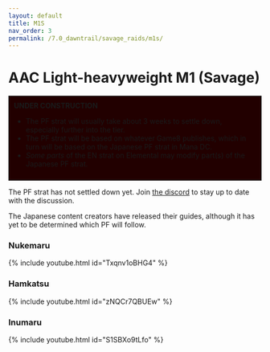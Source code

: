 ```yaml
---
layout: default
title: M1S
nav_order: 3
permalink: /7.0_dawntrail/savage_raids/m1s/
---
```


# AAC Light-heavyweight M1 (Savage)

<div style="background-color: #200 ; padding: 10px; border: 1px solid;">
<b>UNDER CONSTRUCTION</b>
<ul>
  <li>The PF strat will usually take about 3 weeks to settle down, especially 
  further into the tier.</li>
  <li>The PF strat will be based on whatever Game8 publishes, which in turn
  will be based on the Japanese PF strat in Mana DC.</li>
  <li><em>Some parts</em> of the EN strat on Elemental may modify part(s) of
  the Japanese PF strat.</li>
</ul>
</div>

The PF strat has not settled down yet. Join [the discord](https://discord.gg/WEzhVHwAU6)
to stay up to date with the discussion.

The Japanese content creators have released their guides, although it has yet
to be determined which PF will follow.

### Nukemaru

{% include youtube.html id="Txqnv1oBHG4" %}

### Hamkatsu

{% include youtube.html id="zNQCr7QBUEw" %}

### Inumaru

{% include youtube.html id="S1SBXo9tLfo" %}

<script data-goatcounter="https://tuufless.goatcounter.com/count"
        async src="//gc.zgo.at/count.js"></script>
